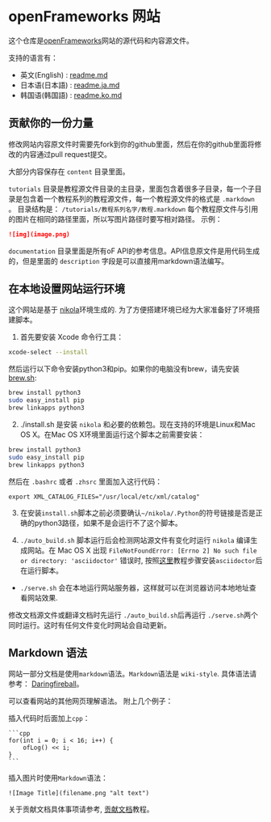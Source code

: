 # openFrameworks 网站

这个仓库是[openFrameworks](http://openFrameworks.cc/)网站的源代码和内容源文件。

支持的语言有：

- 英文(English) : [readme.md](readme.md)
- 日本语(日本語) : [readme.ja.md](readme.ja.md)
- 韩国语(韩国語) : [readme.ko.md](readme.k체.md)

## 贡献你的一份力量

修改网站内容原文件时需要先fork到你的github里面，然后在你的github里面将修改的内容通过pull request提交。

大部分内容保存在 `content` 目录里面。

`tutorials` 目录是教程源文件目录的主目录，里面包含着很多子目录，每一个子目录是包含着一个教程系列的教程源文件，每一个教程源文件的格式是 `.markdown` 。 目录结构是：
`/tutorials/教程系列名字/教程.markdown`
每个教程原文件与引用的图片在相同的路径里面，所以写图片路径时要写相对路径。
示例：

```md
![img](image.png)
```

`documentation` 目录里面是所有oF API的参考信息。API信息原文件是用代码生成的，但是里面的 `description` 字段是可以直接用markdown语法编写。

## 在本地设置网站运行环境

这个网站是基于 [nikola](https://getnikola.com)环境生成的. 为了方便搭建环境已经为大家准备好了环境搭建脚本。

1. 首先要安装 Xcode 命令行工具：

  ```bash
  xcode-select --install
  ```
  然后运行以下命令安装python3和pip。如果你的电脑没有brew，请先安装[brew.sh](http://brew.sh/):

  ```bash
  brew install python3
  sudo easy_install pip
  brew linkapps python3
  ```


2. ./install.sh 是安装 `nikola` 和必要的依赖包。现在支持的环境是Linux和Mac OS X。在Mac OS X环境里面运行这个脚本之前需要安装：

  ```bash
  brew install python3
  sudo easy_install pip
  brew linkapps python3
  ```

  然后在 `.bashrc` 或者 `.zhsrc` 里面加入这行代码：

  `export XML_CATALOG_FILES="/usr/local/etc/xml/catalog"`

3. 在安装`install.sh`脚本之前必须要确认`~/nikola/.Python`的符号链接是否是正确的python3路径，如果不是会运行不了这个脚本。

4. `./auto_build.sh` 脚本运行后会检测网站源文件有变化时运行 `nikola` 编译生成网站。在 Mac OS X 出现 `FileNotFoundError: [Errno 2] No such file or directory: 'asciidoctor'` 错误时, 按照[这里](http://asciidoctor.org/docs/install-asciidoctor-macosx/)教程步骤安装`asciidoctor`后在运行脚本。

- `./serve.sh` 会在本地运行网站服务器，这样就可以在浏览器访问本地地址查看网站效果.

修改文档源文件或翻译文档时先运行 `./auto_build.sh`后再运行 `./serve.sh`两个同时运行。这时有任何文件变化时网站会自动更新。

## Markdown 语法

网站一部分文档是使用`markdown`语法。`Markdown`语法是 `wiki-style`.
具体语法请参考： [Daringfireball](http://daringfireball.net/projects/markdown/)。

可以查看网站的其他网页理解语法。
附上几个例子：

插入代码时后面加上`cpp`：

	```cpp
	for(int i = 0; i < 16; i++) {
		ofLog() << i;
	}
	```


插入图片时使用`Markdown`语法：

    ![Image Title](filename.png "alt text")

关于贡献文档具体事项请参考, [贡献文档](http://openframeworks.cc/ko/tutorials/10_developers/003_contributing_to_the_documentation/)教程。
